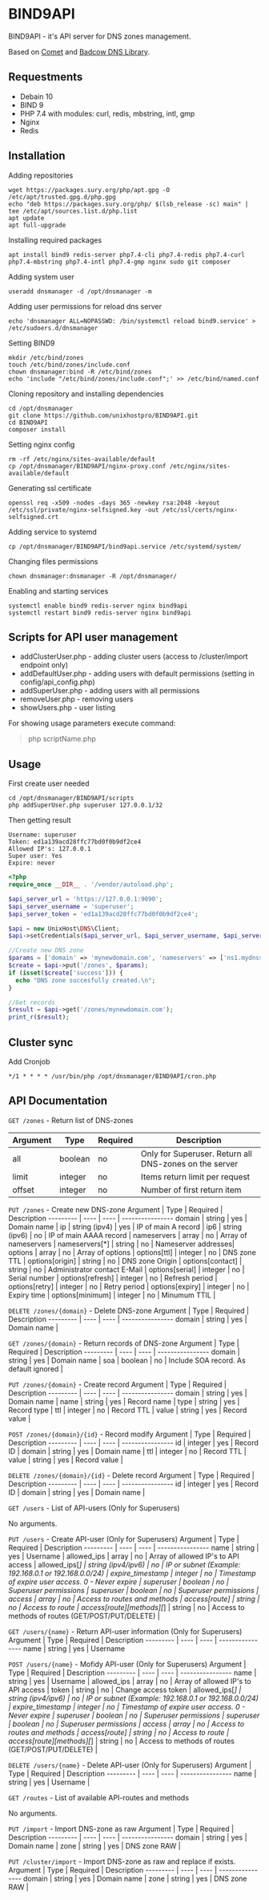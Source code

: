# BIND9API

<p>BIND9API - it's API server for DNS zones management.</p>
<p>Based on <a href="https://github.com/gotzmann/comet">Comet</a> and <a href="https://github.com/Badcow/DNS">Badcow DNS Library</a>.</p>

## Requestments
 - Debain 10
 - BIND 9
 - PHP 7.4 with modules: curl, redis, mbstring, intl, gmp
 - Nginx
 - Redis

## Installation

Adding repositories
```
wget https://packages.sury.org/php/apt.gpg -O /etc/apt/trusted.gpg.d/php.gpg
echo "deb https://packages.sury.org/php/ $(lsb_release -sc) main" | tee /etc/apt/sources.list.d/php.list
apt update
apt full-upgrade
```

Installing required packages

```apt install bind9 redis-server php7.4-cli php7.4-redis php7.4-curl php7.4-mbstring php7.4-intl php7.4-gmp nginx sudo git composer```

Adding system user

```useradd dnsmanager -d /opt/dnsmanager -m```

Adding user permissions for reload dns server

```echo 'dnsmanager ALL=NOPASSWD: /bin/systemctl reload bind9.service' > /etc/sudoers.d/dnsmanager```

Setting BIND9
```
mkdir /etc/bind/zones
touch /etc/bind/zones/include.conf
chown dnsmanager:bind -R /etc/bind/zones
echo 'include "/etc/bind/zones/include.conf";' >> /etc/bind/named.conf
```

Cloning repository and installing dependencies
```
cd /opt/dnsmanager
git clone https://github.com/unixhostpro/BIND9API.git
cd BIND9API
composer install
```

Setting nginx config
```
rm -rf /etc/nginx/sites-available/default
cp /opt/dnsmanager/BIND9API/nginx-proxy.conf /etc/nginx/sites-available/default
```

Generating ssl certificate

```openssl req -x509 -nodes -days 365 -newkey rsa:2048 -keyout /etc/ssl/private/nginx-selfsigned.key -out /etc/ssl/certs/nginx-selfsigned.crt```

Adding service to systemd

```cp /opt/dnsmanager/BIND9API/bind9api.service /etc/systemd/system/```

Changing files permissions

```chown dnsmanager:dnsmanager -R /opt/dnsmanager/```

Enabling and starting services
```
systemctl enable bind9 redis-server nginx bind9api
systemctl restart bind9 redis-server nginx bind9api
```

## Scripts for API user management

 - addClusterUser.php - adding cluster users (access to /cluster/import endpoint only)
 - addDefaultUser.php - adding users with default permissions (setting in config/api_config.php)
 - addSuperUser.php - adding users with all permissions
 - removeUser.php - removing users
 - showUsers.php - user listing

For showing usage parameters execute command: 

> php scriptName.php

## Usage 

First create user needed
```
cd /opt/dnsmanager/BIND9API/scripts
php addSuperUser.php superuser 127.0.0.1/32
```

Then getting result

```
Username: superuser
Token: ed1a139acd28ffc77bd0f0b9df2ce4
Allowed IP's: 127.0.0.1
Super user: Yes
Expire: never
```

```php
<?php
require_once __DIR__ . '/vendor/autoload.php';

$api_server_url = 'https://127.0.0.1:9090';
$api_server_username = 'superuser';
$api_server_token = 'ed1a139acd28ffc77bd0f0b9df2ce4';

$api = new UnixHost\DNS\Client;
$api->setCredentials($api_server_url, $api_server_username, $api_server_token);

//Create new DNS zone
$params = ['domain' => 'mynewdomain.com', 'nameservers' => ['ns1.mydnsserver.com', 'ns2.mydnsserver.com']];
$create = $api->put('/zones', $params);
if (isset($create['success'])) {
  echo "DNS zone succesfully created.\n";
}

//Get records
$result = $api->get('/zones/mynewdomain.com');
print_r($result);
```

## Cluster sync

Add Cronjob

```*/1 * * * * /usr/bin/php /opt/dnsmanager/BIND9API/cron.php```

## API Documentation
```GET /zones``` - Return list of DNS-zones

Argument | Type |  Required | Description
--------- | ---- | ---- | ----------------
| all | boolean | no | Only for Superuser. Return all DNS-zones on the server |
| limit | integer | no | Items return limit per request | 
| offset | integer | no | Number of first return item |

```PUT /zones``` - Create new DNS-zone
Argument | Type |  Required | Description
--------- | ---- | ---- | ----------------
domain | string | yes | Domain name |
ip | string (ipv4) | yes | IP of main A record |
ip6 | string (ipv6) | no | IP of main AAAA record |
nameservers | array | no | Array of nameservers |
nameservers[*] | string | no | Nameserver addresses|
options | array | no | Array of options |
options[ttl] | integer | no | DNS zone TTL |
options[origin] | string | no | DNS zone Origin |
options[contact] | string | no | Administrator contact E-Mail |
options[serial] | integer | no | Serial number |
options[refresh] | integer | no | Refresh period |
options[retry] | integer | no | Retry period |
options[expiry] | integer | no | Expiry time |
options[minimum] | integer | no | Minumum TTIL |

```DELETE /zones/{domain}``` - Delete DNS-zone
Argument | Type |  Required | Description
--------- | ---- | ---- | ----------------
domain | string | yes | Domain name | 

```GET /zones/{domain}``` - Return records of DNS-zone
Argument | Type |  Required | Description
--------- | ---- | ---- | ----------------
domain | string | yes | Domain name | 
soa | boolean | no | Include SOA record. As default ignored |

```PUT /zones/{domain}``` - Create record
Argument | Type |  Required | Description
--------- | ---- | ---- | ----------------
domain | string | yes | Domain name | 
name | string | yes | Record name |
type | string | yes | Record type |
ttl | integer | no | Record TTL |
value | string | yes | Record value |

```POST /zones/{domain}/{id}``` - Record modify
Argument | Type |  Required | Description
--------- | ---- | ---- | ----------------
id | integer | yes | Record ID | 
domain | string | yes | Domain name | 
ttl | integer | no | Record TTL | 
value | string | yes | Record value |

```DELETE /zones/{domain}/{id}``` - Delete record
Argument | Type |  Required | Description
--------- | ---- | ---- | ----------------
id | integer | yes | Record ID | 
domain | string | yes | Domain name | 

```GET /users``` - List of API-users (Only for Superusers)

No arguments.

```PUT /users``` - Create API-user (Only for Superusers)
Argument | Type |  Required | Description
--------- | ---- | ---- | ----------------
name | string | yes | Username |
allowed_ips | array | no | Array of allowed IP's to API access |
allowed_ips[*] | string (ipv4/ipv6) | no | IP or subnet (Example: 192.168.0.1 or 192.168.0.0/24) |
expire_timestamp | integer | no | Timestamp of expire user access. 0 - Never expire |
superuser | boolean | no | Superuser permissions |
superuser | boolean | no | Superuser permissions |
access | array | no | Access to routes and methods |
access[route] | string | no | Access to route |
access[route][methods][*] | string | no | Access to methods of routes (GET/POST/PUT/DELETE) |

```GET /users/{name}``` - Return API-user information (Only for Superusers)
Argument | Type |  Required | Description
--------- | ---- | ---- | ----------------
name | string | yes | Username 

```POST /users/{name}``` - Mofidy API-user (Only for Superusers)
Argument | Type |  Required | Description
--------- | ---- | ---- | ----------------
name | string | yes | Username |
allowed_ips | array | no | Array of allowed IP's to API access |
token | string | no | Change access token |
allowed_ips[*] | string (ipv4/ipv6) | no | IP or subnet (Example: 192.168.0.1 or 192.168.0.0/24) |
expire_timestamp | integer | no | Timestamp of expire user access. 0 - Never expire |
superuser | boolean | no | Superuser permissions |
superuser | boolean | no | Superuser permissions |
access | array | no | Access to routes and methods |
access[route] | string | no | Access to route |
access[route][methods][*] | string | no | Access to methods of routes (GET/POST/PUT/DELETE) |

```DELETE /users/{name}``` - Delete API-user (Only for Superusers)
Argument | Type |  Required | Description
--------- | ---- | ---- | ----------------
name | string | yes | Username |

```GET /routes``` - List of available API-routes and methods

No arguments.

```PUT /import``` - Import DNS-zone as raw
Argument | Type |  Required | Description
--------- | ---- | ---- | ----------------
domain | string | yes | Domain name | 
zone | string | yes | DNS zone RAW |

```PUT /cluster/import``` - Import DNS-zone as raw and replace if exists.
Argument | Type |  Required | Description
--------- | ---- | ---- | ----------------
domain | string | yes | Domain name | 
zone | string | yes | DNS zone RAW |

